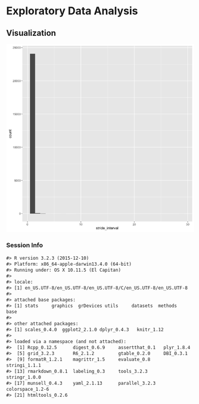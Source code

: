 Exploratory Data Analysis
=========================

Visualization
-------------

![](imgs/eda-unnamed-chunk-1-1.png)

### Session Info

    #> R version 3.2.3 (2015-12-10)
    #> Platform: x86_64-apple-darwin13.4.0 (64-bit)
    #> Running under: OS X 10.11.5 (El Capitan)
    #> 
    #> locale:
    #> [1] en_US.UTF-8/en_US.UTF-8/en_US.UTF-8/C/en_US.UTF-8/en_US.UTF-8
    #> 
    #> attached base packages:
    #> [1] stats     graphics  grDevices utils     datasets  methods   base     
    #> 
    #> other attached packages:
    #> [1] scales_0.4.0  ggplot2_2.1.0 dplyr_0.4.3   knitr_1.12   
    #> 
    #> loaded via a namespace (and not attached):
    #>  [1] Rcpp_0.12.5      digest_0.6.9     assertthat_0.1   plyr_1.8.4      
    #>  [5] grid_3.2.3       R6_2.1.2         gtable_0.2.0     DBI_0.3.1       
    #>  [9] formatR_1.2.1    magrittr_1.5     evaluate_0.8     stringi_1.1.1   
    #> [13] rmarkdown_0.8.1  labeling_0.3     tools_3.2.3      stringr_1.0.0   
    #> [17] munsell_0.4.3    yaml_2.1.13      parallel_3.2.3   colorspace_1.2-6
    #> [21] htmltools_0.2.6
